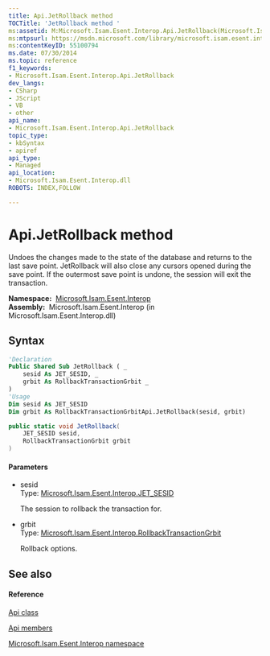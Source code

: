 ```yaml
---
title: Api.JetRollback method 
TOCTitle: 'JetRollback method '
ms:assetid: M:Microsoft.Isam.Esent.Interop.Api.JetRollback(Microsoft.Isam.Esent.Interop.JET_SESID,Microsoft.Isam.Esent.Interop.RollbackTransactionGrbit)
ms:mtpsurl: https://msdn.microsoft.com/library/microsoft.isam.esent.interop.api.jetrollback(v=EXCHG.10)
ms:contentKeyID: 55100794
ms.date: 07/30/2014
ms.topic: reference
f1_keywords:
- Microsoft.Isam.Esent.Interop.Api.JetRollback
dev_langs:
- CSharp
- JScript
- VB
- other
api_name: 
- Microsoft.Isam.Esent.Interop.Api.JetRollback
topic_type: 
- kbSyntax
- apiref
api_type: 
- Managed
api_location: 
- Microsoft.Isam.Esent.Interop.dll
ROBOTS: INDEX,FOLLOW

---
```


# Api.JetRollback method

Undoes the changes made to the state of the database and returns to the last save point. JetRollback will also close any cursors opened during the save point. If the outermost save point is undone, the session will exit the transaction.

**Namespace:**  [Microsoft.Isam.Esent.Interop](./microsoft.isam.esent.interop-namespace.md)  
**Assembly:**  Microsoft.Isam.Esent.Interop (in Microsoft.Isam.Esent.Interop.dll)

## Syntax

``` vb
'Declaration
Public Shared Sub JetRollback ( _
    sesid As JET_SESID, _
    grbit As RollbackTransactionGrbit _
)
'Usage
Dim sesid As JET_SESID
Dim grbit As RollbackTransactionGrbitApi.JetRollback(sesid, grbit)
```

``` csharp
public static void JetRollback(
    JET_SESID sesid,
    RollbackTransactionGrbit grbit
)
```

#### Parameters

  - sesid  
    Type: [Microsoft.Isam.Esent.Interop.JET_SESID](./jet-sesid-structure.md)  
    
    The session to rollback the transaction for.

<!-- end list -->

  - grbit  
    Type: [Microsoft.Isam.Esent.Interop.RollbackTransactionGrbit](./rollbacktransactiongrbit-enumeration.md)  
    
    Rollback options.

## See also

#### Reference

[Api class](./api-class.md)

[Api members](./api-members.md)

[Microsoft.Isam.Esent.Interop namespace](./microsoft.isam.esent.interop-namespace.md)